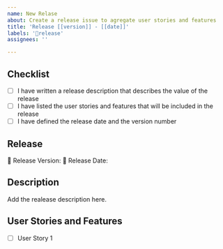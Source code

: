 ```yaml
---
name: New Relase
about: Create a release issue to agregate user stories and features
title: 'Release [[version]] - [[date]]'
labels: '🎯release'
assignees: ''

---
```


## Checklist

- [ ] I have written a release description that describes the value of the release
- [ ] I have listed the user stories and features that will be included in the release
- [ ] I have defined the release date and the version number

## Release

🔢 Release Version:
📅 Release Date:

## Description

Add the realease description here.

## User Stories and Features

- [ ] User Story 1
